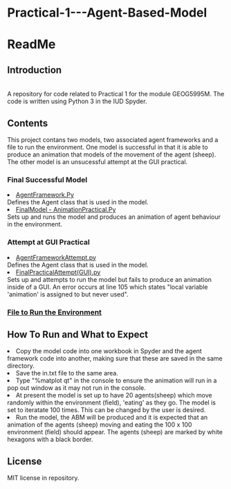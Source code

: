 # Practical-1---Agent-Based-Model

<h1> ReadMe </h1>

<h2> Introduction </h2><br>
A repository for code related to Practical 1 for the module GEOG5995M. The code is written using Python 3 in the IUD Spyder.

<h2> Contents </h2>

<p> This project contans two models, two associated agent frameworks and a file to run the environment. One model is successful in that it is able to produce an animation that models of the movement of the agent (sheep). The other model is an unsucessful attempt at the GUI practical.  </p>

<h3> Final Successful Model </h3> 

  <li> <a href="https://github.com/ruthneville/Practical-1-Agent-Based-Model/blob/main/Agent%20Framework.py">  AgentFramework.Py </a> <br>
  Defines the Agent class that is used in the model.
  <br>
  <li> <a href="https://github.com/ruthneville/Practical-1-Agent-Based-Model/blob/main/Final%20Model%20-%20Animation%20Practical.py"> FinalModel - AnimationPractical.Py </a> <br>
   Sets up and runs the model and produces an animation of agent behaviour in the environment.<br>

<h3> Attempt at GUI Practical </h3>

  <li> <a href="https://github.com/ruthneville/Practical-1-Agent-Based-Model/blob/main/AgentFrameworkAttempt.py"> AgentFrameworkAttempt.py </a><br>
  Defines the Agent class that is used in the model.
  <br>
  <li> <a href="https://github.com/ruthneville/Practical-1-Agent-Based-Model/blob/main/FinalPracticalAttempt(GUI).py"> FinalPracticalAttempt(GUI).py </a><br>
   Sets up and attempts to run the model but fails to produce an animation inside of a GUI. An error occurs at line 105 which states "local variable 'animation' is assigned to but never used".
    
<h3> <a href="https://github.com/ruthneville/Practical-1-Agent-Based-Model/blob/main/in.txt"> File to Run the Environment </a> </h3>

<h2> How To Run and What to Expect </h2>
<li> Copy the model code into one workbook in Spyder and the agent framework code into another, making sure that these are saved in the same directory.</li>
<li> Save the in.txt file to the same area. </li>
<li> Type "%matplot qt" in the console to ensure the animation will run in a pop out window as it may not run in the console.
<li> At present the model is set up to have 20 agents(sheep) which move randomly within the environment (field), 'eating' as they go. The model is set to iteratate 100 times. This can be changed by the user is desired.</li>
<li> Run the model, the ABM will be produced and it is expected that an animation of the agents (sheep) moving and eating the 100 x 100 environment (field) should appear. The agents (sheep) are marked by white hexagons with a black border. </li>

<h2> License </h2>

MIT license in repository.
